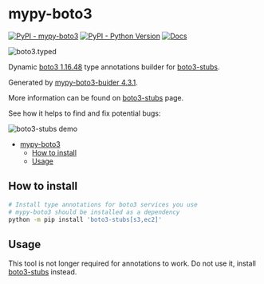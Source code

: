 # mypy-boto3

[![PyPI - mypy-boto3](https://img.shields.io/pypi/v/mypy-boto3.svg?color=blue)](https://pypi.org/project/mypy-boto3)
[![PyPI - Python Version](https://img.shields.io/pypi/pyversions/mypy-boto3.svg?color=blue)](https://pypi.org/project/mypy-boto3)
[![Docs](https://img.shields.io/readthedocs/mypy-boto3-builder.svg?color=blue)](https://mypy-boto3-builder.readthedocs.io/)

![boto3.typed](https://github.com/vemel/mypy_boto3_builder/raw/master/logo.png)

Dynamic [boto3 1.16.48](https://boto3.amazonaws.com/v1/documentation/api/1.16.48/index.html)
type annotations builder for [boto3-stubs](https://pypi.org/project/boto3-stubs/).

Generated by [mypy-boto3-buider 4.3.1](https://github.com/vemel/mypy_boto3_builder).

More information can be found on [boto3-stubs](https://pypi.org/project/boto3-stubs/) page.

See how it helps to find and fix potential bugs:

![boto3-stubs demo](https://github.com/vemel/mypy_boto3_builder/raw/master/demo.gif)

- [mypy-boto3](#mypy-boto3)
  - [How to install](#how-to-install)
  - [Usage](#usage)

## How to install

```bash
# Install type annotations for boto3 services you use
# mypy-boto3 should be installed as a dependency
python -m pip install 'boto3-stubs[s3,ec2]'
```

## Usage

This tool is not longer required for annotations to work. Do not use it,
install [boto3-stubs](https://pypi.org/project/boto3-stubs/) instead.